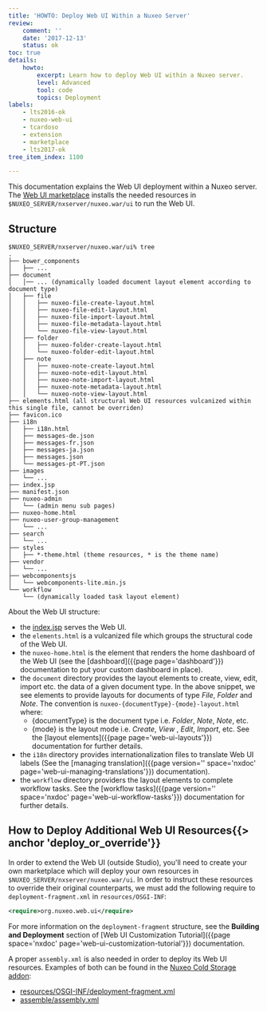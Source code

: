 ```yaml
---
title: 'HOWTO: Deploy Web UI Within a Nuxeo Server'
review:
    comment: ''
    date: '2017-12-13'
    status: ok
toc: true
details:
    howto:
        excerpt: Learn how to deploy Web UI within a Nuxeo server.
        level: Advanced
        tool: code
        topics: Deployment
labels:
    - lts2016-ok
    - nuxeo-web-ui
    - tcardoso
    - extension
    - marketplace
    - lts2017-ok
tree_item_index: 1100

---
```


This documentation explains the Web UI deployment within a Nuxeo server. The [Web UI marketplace](https://github.com/nuxeo/plugin-nuxeo-web-ui/tree/2.2_9.10) installs the needed resources in `$NUXEO_SERVER/nxserver/nuxeo.war/ui` to run the Web UI.

## Structure

```
$NUXEO_SERVER/nxserver/nuxeo.war/ui% tree
.
├── bower_components
│   ├── ...
├── document
│	│── ... (dynamically loaded document layout element according to document type)
│   ├── file
│   │   ├── nuxeo-file-create-layout.html
│   │   ├── nuxeo-file-edit-layout.html
│   │   ├── nuxeo-file-import-layout.html
│   │   ├── nuxeo-file-metadata-layout.html
│   │   └── nuxeo-file-view-layout.html
│   ├── folder
│   │   ├── nuxeo-folder-create-layout.html
│   │   └── nuxeo-folder-edit-layout.html
│   ├── note
│   │   ├── nuxeo-note-create-layout.html
│   │   ├── nuxeo-note-edit-layout.html
│   │   ├── nuxeo-note-import-layout.html
│   │   ├── nuxeo-note-metadata-layout.html
│   │   └── nuxeo-note-view-layout.html
├── elements.html (all structural Web UI resources vulcanized within this single file, cannot be overriden)
├── favicon.ico
├── i18n
│   ├── i18n.html
│   ├── messages-de.json
│   ├── messages-fr.json
│   ├── messages-ja.json
│   ├── messages.json
│   └── messages-pt-PT.json
├── images
│	└── ...
├── index.jsp
├── manifest.json
├── nuxeo-admin
│	└── (admin menu sub pages)
├── nuxeo-home.html
├── nuxeo-user-group-management
│	└── ...
├── search
│	└── ...
├── styles
│   ├── *-theme.html (theme resources, * is the theme name)
├── vendor
│	└── ...
├── webcomponentsjs
│   └── webcomponents-lite.min.js
└── workflow
	└── (dynamically loaded task layout element)
```

About the Web UI structure:
- the [index.jsp](https://github.com/nuxeo/nuxeo-web-ui/blob/9.10/src/main/resources/web/nuxeo.war/ui/index.jsp) serves the Web UI.
- the `elements.html` is a vulcanized file which groups the structural code of the Web UI.
- the `nuxeo-home.html` is the element that renders the home dashboard of the Web UI (see the [dashboard]({{page page='dashboard'}}) documentation to put your custom dashboard in place).
- the `document` directory provides the layout elements to create, view, edit, import etc. the data of a given document type. In the above snippet, we see elements to provide layouts for documents of type *File*, *Folder* and *Note*. The convention is `nuxeo-{documentType}-{mode}-layout.html` where:
  * {documentType} is the document type i.e. *Folder*, *Note*, *Note*, etc.
  * {mode} is the layout mode i.e. *Create*, *View* , *Edit*, *Import*, etc.
  See the [layout elements]({{page page='web-ui-layouts'}}) documentation for further details.
- the `i18n` directory provides internationalization files to translate Web UI labels (See the [managing translation]({{page version='' space='nxdoc' page='web-ui-managing-translations'}}) documentation).
- the `workflow` directory providers the layout elements to complete workflow tasks.  See the [workflow tasks]({{page version='' space='nxdoc' page='web-ui-workflow-tasks'}}) documentation for further details.

## How to Deploy Additional Web UI Resources{{> anchor 'deploy_or_override'}}

In order to extend the Web UI (outside Studio), you'll need to create your own marketplace which will deploy your own resources in `$NUXEO_SERVER/nxserver/nuxeo.war/ui`. In order to instruct these resources to override their original counterparts, we must add the following require to `deployment-fragment.xml` in `resources/OSGI-INF`:

```xml
<require>org.nuxeo.web.ui</require>
```

For more information on the `deployment-fragment` structure, see the **Building and Deployment** section of [Web UI Customization Tutorial]({{page space='nxdoc' page='web-ui-customization-tutorial'}}) documentation.

A proper `assembly.xml` is also needed in order to deploy its Web UI resources. Examples of both can be found in the [Nuxeo Cold Storage addon](https://github.com/nuxeo/nuxeo-coldstorage):
- [resources/OSGI-INF/deployment-fragment.xml](https://github.com/nuxeo/nuxeo-coldstorage/blob/lts-2021/nuxeo-coldstorage-web/src/main/resources/OSGI-INF/deployment-fragment.xml)
- [assemble/assembly.xml](https://github.com/nuxeo/nuxeo-coldstorage/blob/lts-2021/nuxeo-coldstorage-package/src/main/assemble/assembly.xml)
